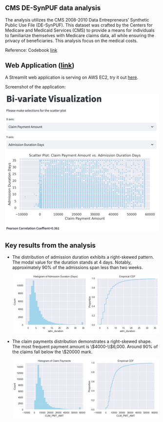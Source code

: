 ## CMS DE-SynPUF data analysis
The analysis utilizes the CMS 2008-2010 Data Entrepreneurs’ Synthetic Public Use File (DE-SynPUF). This dataset was crafted by the Centers for Medicare and Medicaid Services (CMS) to provide a means for individuals to familiarize themselves with Medicare claims data, all while ensuring the privacy of beneficiaries. This analysis focus on the medical costs. 

Reference: Codebook [link](https://www.cms.gov/files/document/de-10-codebook.pdf-0)

## Web Application ([link](http://3.80.234.121:8501/))
A Streamlit web application is serving on AWS EC2, try it out [here](http://3.80.234.121:8501/). 

Screenshot of the application:

<img src="screen_demo.png" width=800>

## Key results from the analysis

- The distribution of admission duration exhibits a right-skewed pattern. The modal value for the duration stands at 4 days. Notably, approximately 90% of the admissions span less than two weeks.

    <img src="dist_admission_duration.png" width="1000">

- The claim payments distribution demonstrates a right-skewed shape. The most frequent payment amount is \\$4000-\\$6,000. Around 90% of the claims fall below the \\$20000 mark. 

    <img src="dist_payment.png" width="1000">

